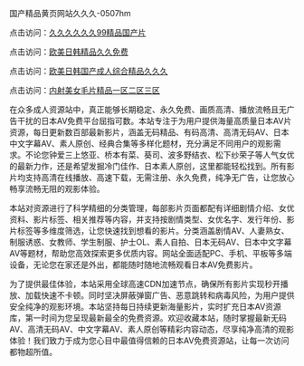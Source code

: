 国产精品黄页网站久久久-0507hm


点击访问：<a href="https://gda-c7m.pages.dev/">久久久久久久99精品国产片</a>

点击访问：<a href="https://bsdf-5f5.pages.dev/">欧美日韩精品久久免费</a>

点击访问：<a href="https://tfda.pages.dev/">欧美日韩国产成人综合精品久久久</a>

点击访问：<a href="https://gsd-agv.pages.dev/">内射美女毛片精品一区二区三区</a>


在众多成人资源站中，真正能够长期稳定、永久免费、画质高清、播放流畅且无广告干扰的日本AV免费平台屈指可数。本站专注于为用户提供海量高质量日本AV片资源，每日更新数百部最新影片，涵盖无码精品、有码高清、高清无码AV、日本中文字幕AV、素人原创、经典合集等多样化题材，充分满足不同用户的观影需求。不论您钟爱三上悠亚、桥本有菜、葵司、波多野结衣、松下纱荣子等人气女优的最新力作，还是希望发掘冷门佳作、日本素人原创，这里都能轻松找到。所有影片均支持高清在线播放、高速下载，无需注册、永久免费，纯净无广告，让您放心畅享流畅无阻的观影体验。

本站对资源进行了科学精细的分类管理，每部影片页面都配有详细剧情介绍、女优资料、影片标签、相关推荐等内容，并支持按剧情类型、女优名字、发行年份、影片标签等多维度筛选，让您快速找到想看的影片。分类涵盖剧情AV、人妻熟女、制服诱惑、女教师、学生制服、护士OL、素人自拍、日本无码AV、日本中文字幕AV等题材，帮助您高效探索更多优质内容。网站全面适配PC、手机、平板等多端设备，无论您在家还是外出，都能随时随地流畅观看日本AV免费影片。

为了提供最佳体验，本站采用全球高速CDN加速节点，确保所有影片实现秒开播放、加载快速不卡顿。同时坚决屏蔽弹窗广告、恶意跳转和病毒风险，为用户提供安全纯净的观影环境。本站坚持每日持续更新海量影片，实时扩充日本AV资源库，第一时间为您呈现最新最全的免费资源。欢迎收藏本站，随时掌握最新无码AV、高清无码AV、中文字幕AV、素人原创等精彩内容动态，尽享纯净高清的观影体验！我们致力于成为您心目中最值得信赖的日本AV免费资源站，让每一次访问都物超所值。

<span style="display:none;">[Canonical link]( ）</span>
